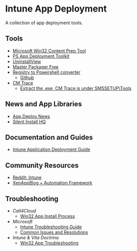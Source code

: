 # Intune App Deployment

A collection of app deployment tools.

## Tools
- [Microsoft Win32 Content Prep Tool](https://github.com/microsoft/Microsoft-Win32-Content-Prep-Tool?tab=security-ov-file)
- [PS App Deployment Toolkit](https://github.com/PSAppDeployToolkit/PSAppDeployToolkit)
- [UninstallView](https://www.nirsoft.net/utils/uninstall_view.html)
- [Master Packager Free](https://www.masterpackager.com/installer/masterpackager_latest_version.msi)
- [Registry to Powershell converter](https://reg2ps.azurewebsites.net/)
  - [Github](https://github.com/rzander/Reg2CI)
- [CM Trace](https://www.microsoft.com/en-us/evalcenter/download-microsoft-endpoint-configuration-manager)
  - [Extract the .exe, CM Trace is under SMSSETUP\Tools](https://www.reddit.com/r/Intune/comments/w948bn/comment/j326ku3/?utm_source=share&utm_medium=web3x&utm_name=web3xcss&utm_term=1&utm_content=share_button)
 
## News and App Libraries
- [App Deploy News](https://www.appdeploynews.com/app-tips/)
- [Silent Install HQ](https://silentinstallhq.com/)

## Documentation and Guides
- [Intune Application Deployment Guide](https://docs.microsoft.com/en-us/mem/intune/apps/apps-win32-app-management)

## Community Resources
- [Reddit: Intune](https://www.reddit.com/r/Intune/)
- [XenAppBlog + Automation Framework](https://xenappblog.com/)

## Troubleshooting
- *Call4Cloud*
  - [Win32 App Install Process](https://call4cloud.nl/2021/05/imecache-attack-of-the-cleaner/)
- *Microsoft*
  - [Intune Troubleshooting Guide](https://docs.microsoft.com/en-us/mem/intune/apps/troubleshoot-app-deployments)
  - [Common Issues and Resolutions](https://docs.microsoft.com/en-us/mem/intune/apps/app-deployment-issues)
- *Intune & Vita Doctrina*
  - [Win32 App Troubleshooting](https://www.youtube.com/playlist?list=PL1JNh3sw_Qyd0tNx3zwXaG7LamwAvYv3N)

